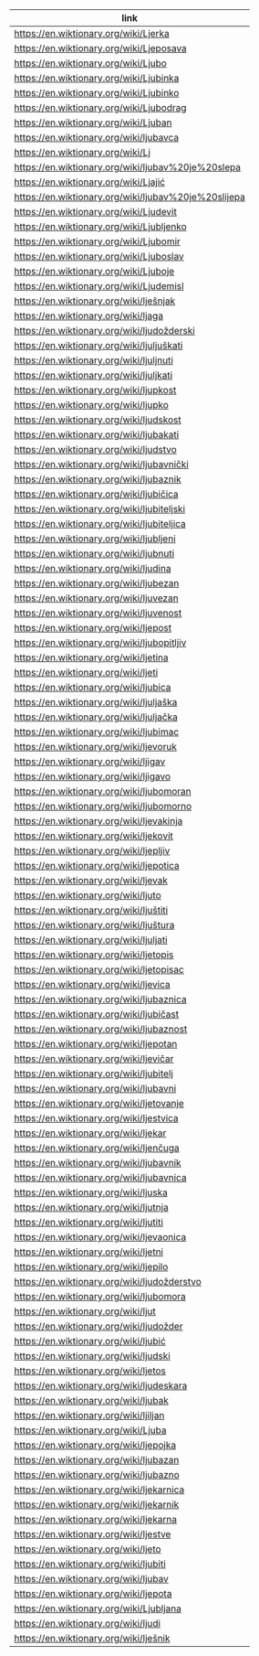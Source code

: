 |link|
|----|
|https://en.wiktionary.org/wiki/Ljerka|
|https://en.wiktionary.org/wiki/Ljeposava|
|https://en.wiktionary.org/wiki/Ljubo|
|https://en.wiktionary.org/wiki/Ljubinka|
|https://en.wiktionary.org/wiki/Ljubinko|
|https://en.wiktionary.org/wiki/Ljubodrag|
|https://en.wiktionary.org/wiki/Ljuban|
|https://en.wiktionary.org/wiki/ljubavca|
|https://en.wiktionary.org/wiki/Lj|
|https://en.wiktionary.org/wiki/ljubav%20je%20slepa|
|https://en.wiktionary.org/wiki/Ljajić|
|https://en.wiktionary.org/wiki/ljubav%20je%20slijepa|
|https://en.wiktionary.org/wiki/Ljudevit|
|https://en.wiktionary.org/wiki/Ljubljenko|
|https://en.wiktionary.org/wiki/Ljubomir|
|https://en.wiktionary.org/wiki/Ljuboslav|
|https://en.wiktionary.org/wiki/Ljuboje|
|https://en.wiktionary.org/wiki/Ljudemisl|
|https://en.wiktionary.org/wiki/lješnjak|
|https://en.wiktionary.org/wiki/ljaga|
|https://en.wiktionary.org/wiki/ljudožderski|
|https://en.wiktionary.org/wiki/ljuljuškati|
|https://en.wiktionary.org/wiki/ljuljnuti|
|https://en.wiktionary.org/wiki/ljuljkati|
|https://en.wiktionary.org/wiki/ljupkost|
|https://en.wiktionary.org/wiki/ljupko|
|https://en.wiktionary.org/wiki/ljudskost|
|https://en.wiktionary.org/wiki/ljubakati|
|https://en.wiktionary.org/wiki/ljudstvo|
|https://en.wiktionary.org/wiki/ljubavnički|
|https://en.wiktionary.org/wiki/ljubaznik|
|https://en.wiktionary.org/wiki/ljubičica|
|https://en.wiktionary.org/wiki/ljubiteljski|
|https://en.wiktionary.org/wiki/ljubiteljica|
|https://en.wiktionary.org/wiki/ljubljeni|
|https://en.wiktionary.org/wiki/ljubnuti|
|https://en.wiktionary.org/wiki/ljudina|
|https://en.wiktionary.org/wiki/ljubezan|
|https://en.wiktionary.org/wiki/ljuvezan|
|https://en.wiktionary.org/wiki/ljuvenost|
|https://en.wiktionary.org/wiki/ljepost|
|https://en.wiktionary.org/wiki/ljubopitljiv|
|https://en.wiktionary.org/wiki/ljetina|
|https://en.wiktionary.org/wiki/ljeti|
|https://en.wiktionary.org/wiki/ljubica|
|https://en.wiktionary.org/wiki/ljuljaška|
|https://en.wiktionary.org/wiki/ljuljačka|
|https://en.wiktionary.org/wiki/ljubimac|
|https://en.wiktionary.org/wiki/ljevoruk|
|https://en.wiktionary.org/wiki/ljigav|
|https://en.wiktionary.org/wiki/ljigavo|
|https://en.wiktionary.org/wiki/ljubomoran|
|https://en.wiktionary.org/wiki/ljubomorno|
|https://en.wiktionary.org/wiki/ljevakinja|
|https://en.wiktionary.org/wiki/ljekovit|
|https://en.wiktionary.org/wiki/ljepljiv|
|https://en.wiktionary.org/wiki/ljepotica|
|https://en.wiktionary.org/wiki/ljevak|
|https://en.wiktionary.org/wiki/ljuto|
|https://en.wiktionary.org/wiki/ljuštiti|
|https://en.wiktionary.org/wiki/ljuštura|
|https://en.wiktionary.org/wiki/ljuljati|
|https://en.wiktionary.org/wiki/ljetopis|
|https://en.wiktionary.org/wiki/ljetopisac|
|https://en.wiktionary.org/wiki/ljevica|
|https://en.wiktionary.org/wiki/ljubaznica|
|https://en.wiktionary.org/wiki/ljubičast|
|https://en.wiktionary.org/wiki/ljubaznost|
|https://en.wiktionary.org/wiki/ljepotan|
|https://en.wiktionary.org/wiki/ljevičar|
|https://en.wiktionary.org/wiki/ljubitelj|
|https://en.wiktionary.org/wiki/ljubavni|
|https://en.wiktionary.org/wiki/ljetovanje|
|https://en.wiktionary.org/wiki/ljestvica|
|https://en.wiktionary.org/wiki/ljekar|
|https://en.wiktionary.org/wiki/ljenčuga|
|https://en.wiktionary.org/wiki/ljubavnik|
|https://en.wiktionary.org/wiki/ljubavnica|
|https://en.wiktionary.org/wiki/ljuska|
|https://en.wiktionary.org/wiki/ljutnja|
|https://en.wiktionary.org/wiki/ljutiti|
|https://en.wiktionary.org/wiki/ljevaonica|
|https://en.wiktionary.org/wiki/ljetni|
|https://en.wiktionary.org/wiki/ljepilo|
|https://en.wiktionary.org/wiki/ljudožderstvo|
|https://en.wiktionary.org/wiki/ljubomora|
|https://en.wiktionary.org/wiki/ljut|
|https://en.wiktionary.org/wiki/ljudožder|
|https://en.wiktionary.org/wiki/ljubić|
|https://en.wiktionary.org/wiki/ljudski|
|https://en.wiktionary.org/wiki/ljetos|
|https://en.wiktionary.org/wiki/ljudeskara|
|https://en.wiktionary.org/wiki/ljubak|
|https://en.wiktionary.org/wiki/ljiljan|
|https://en.wiktionary.org/wiki/Ljuba|
|https://en.wiktionary.org/wiki/ljepojka|
|https://en.wiktionary.org/wiki/ljubazan|
|https://en.wiktionary.org/wiki/ljubazno|
|https://en.wiktionary.org/wiki/ljekarnica|
|https://en.wiktionary.org/wiki/ljekarnik|
|https://en.wiktionary.org/wiki/ljekarna|
|https://en.wiktionary.org/wiki/ljestve|
|https://en.wiktionary.org/wiki/ljeto|
|https://en.wiktionary.org/wiki/ljubiti|
|https://en.wiktionary.org/wiki/ljubav|
|https://en.wiktionary.org/wiki/ljepota|
|https://en.wiktionary.org/wiki/Ljubljana|
|https://en.wiktionary.org/wiki/ljudi|
|https://en.wiktionary.org/wiki/lješnik|
